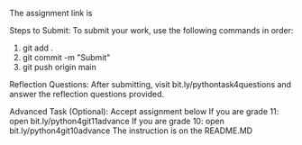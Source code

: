 The assignment link is 

Steps to Submit:
To submit your work, use the following commands in order:

1. git add .
2. git commit -m "Submit"
3. git push origin main

Reflection Questions:
After submitting, visit bit.ly/pythontask4questions and answer the reflection questions provided.

Advanced Task (Optional):
Accept assignment below
If you are grade 11: open bit.ly/python4git11advance
If you are grade 10: open bit.ly/python4git10advance
The instruction is on the README.MD